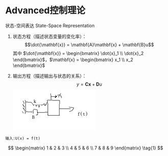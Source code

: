 # Advanced控制理论
状态-空间表达 State-Space Representation
1. 状态方程（描述状态变量的变化率）：
   $$\dot{\mathbf{x}} = \mathbf{A}\mathbf{x} + \mathbf{B}u$$
   其中 $\dot{\mathbf{x}} = \begin{bmatrix} \dot{x}_1 \\ \dot{x}_2 \end{bmatrix}$，$\mathbf{x} = \begin{bmatrix} x_1 \\ x_2 \end{bmatrix}$


2. 输出方程（描述输出与状态的关系）：
   $$y = \mathbf{C}\mathbf{x} + \mathbf{D}u$$
![弹簧阻尼实例](AutomaticControl/Advance/images/1.png)
```angular2html
输入:U(x) = f(t)
```

$$
\begin{matrix}
1 & 2 & 3 \\
4 & 5 & 6 \\
7 & 8 & 9
\end{matrix} \tag{1}
$$